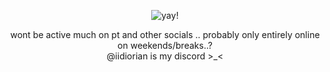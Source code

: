 
<div align="center"> 

![yay!](https://komarev.com/ghpvc/?username=your-DeuteragonistIllusion) 
</div>

<p align="center">
wont be active much on pt and other socials .. probably only entirely online on weekends/breaks..? <br> @iidiorian is my discord >_<
</p>
